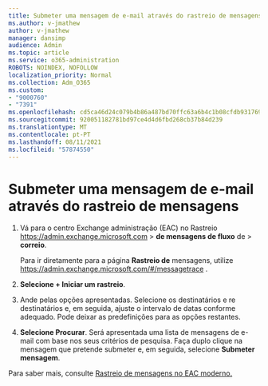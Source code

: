 ```yaml
---
title: Submeter uma mensagem de e-mail através do rastreio de mensagens
ms.author: v-jmathew
author: v-jmathew
manager: dansimp
audience: Admin
ms.topic: article
ms.service: o365-administration
ROBOTS: NOINDEX, NOFOLLOW
localization_priority: Normal
ms.collection: Adm_O365
ms.custom:
- "9000760"
- "7391"
ms.openlocfilehash: cd5ca46d24c079b4b86a487bd70ffc63a6b4c1b08cfdb931769db8d16db3c3fd
ms.sourcegitcommit: 920051182781bd97ce4d4d6fbd268cb37b84d239
ms.translationtype: MT
ms.contentlocale: pt-PT
ms.lasthandoff: 08/11/2021
ms.locfileid: "57874550"
---
```

# <a name="submit-an-email-message-using-message-trace"></a>Submeter uma mensagem de e-mail através do rastreio de mensagens

1. Vá para o centro Exchange administração (EAC) no Rastreio <https://admin.exchange.microsoft.com> \> **de mensagens de fluxo** de \> **correio**.

   Para ir diretamente para a página **Rastreio de** mensagens, utilize <https://admin.exchange.microsoft.com/#/messagetrace> .

2. **Selecione + Iniciar um rastreio**.
3. Ande pelas opções apresentadas. Selecione os destinatários e re destinatários e, em seguida, ajuste o intervalo de datas conforme adequado. Pode deixar as predefinições para as opções restantes.
4. **Selecione Procurar**. Será apresentada uma lista de mensagens de e-mail com base nos seus critérios de pesquisa. Faça duplo clique na mensagem que pretende submeter e, em seguida, selecione **Submeter mensagem**.

Para saber mais, consulte [Rastreio de mensagens no EAC moderno.](https://docs.microsoft.com/exchange/monitoring/trace-an-email-message/message-trace-modern-eac)
